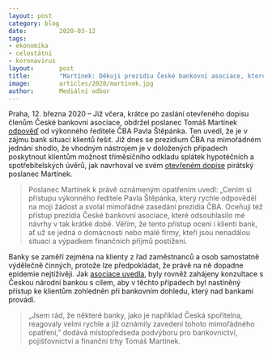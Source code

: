 ```yaml
---
layout: post
category: blog
date:         2020-03-12
tags:         
- ekonomika
- celostátní 
- koronavirus 
layout:       post
title:        "Martínek: Děkuji prezidiu České bankovní asociace, které vyslyšelo moji žádost ohledně možnosti odkladu splátek vzhledem ke koronavirové nákaze"
image:        articles/2020/martinek.jpg
author:       Mediální odbor
--- 
```



 

Praha, 12. března 2020 – Již včera, krátce po zaslání otevřeného dopisu členům České bankovní asociace, obdržel poslanec Tomáš Martínek [odpověď](https://www.pirati.cz/assets/pdf/odpoved-cba.pdf) od výkonného ředitele ČBA Pavla Štěpánka. Ten uvedl, že je v zájmu bank situaci klientů řešit. Již dnes se prezidium ČBA na mimořádném jednání shodlo, že vhodným nástrojem je v doložených případech poskytnout klientům možnost tříměsíčního odkladu splátek hypotéčních a spotřebitelských úvěrů, jak navrhoval ve svém [otevřeném dopise](https://www.pirati.cz/tiskove-zpravy/cba-splaceni-hypotek.html) pirátský poslanec Martínek. 

> Poslanec Martínek k právě oznámeným opatřením uvedl: „Cením si přístupu výkonného ředitele Pavla Štěpánka, který rychle odpověděl na moji žádost a svolal mimořádné zasedání prezidia ČBA. Oceňuji též přístup prezidia České bankovní asociace, které odsouhlasilo mé návrhy v tak krátké době. Věřím, že tento přístup ocení i klienti bank, ať už se jedná o domácnosti nebo malé firmy, kteří jsou nenadálou situací a výpadkem finančních příjmů postižení. 

Banky se zaměří zejména na klienty z řad zaměstnanců a osob samostatně výdělečně činných, protože lze předpokládat, že právě na ně dopadne epidemie nejtíživěji. Jak [asociace uvedla](https://cbaonline.cz/prohlaseni-cba-o-prijeti-mimoradneho-opatreni-bankami), byly rovněž zahájeny konzultace s Českou národní bankou s cílem, aby v těchto případech byl nastíněný přístup ke klientům zohledněn při bankovním dohledu, který nad bankami provádí.


> „Jsem rád, že některé banky, jako je například Česká spořitelna, reagovaly velmi rychle a již oznámily zavedení tohoto mimořádného opatření,” dodává místopředseda podvýboru pro bankovnictví, pojišťovnictví a finanční trhy Tomáš Martínek.

